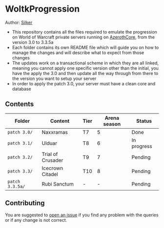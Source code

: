 # WoltkProgression
Author: [Silker](https://github.com/Si1ker)
- This repository contains all the files required to emulate the progression on World of Warcraft private servers running on [AzerothCore](https://github.com/azerothcore/azerothcore-wotlk), from the version 3.0 to 3.3.5a
- Each folder contains its own README file which will guide you on how to manage the changes and will describe what to expect from those changes
- The updates work on a transactional scheme in which they are all linked, meaning you cannot apply one specific version other than the initial, you have the apply the 3.0 and then update all the way through from there to the version you want to setup your server
- In order to apply the patch 3.0, your server must have a clean core and database

## Contents

| Folder          | Content           | Tier | Arena season | Status      |
|-----------------|-------------------|------|--------------|-------------|
| `patch 3.0/`    | Naxxramas         | T7   | 5            | Done        |
| `patch 3.1/`    | Ulduar            | T8   | 6            | In progress |
| `patch 3.2/`    | Trial of Crusader | T9   | 7            | Pending     |
| `patch 3.3/`    | Icecrown Citadel  | T10  | 8            | Pending     |
| `patch 3.3.5a/` | Rubi Sanctum      | -    | -            | Pending     |

## Contributing

You are suggested to [open an issue](https://github.com/Si1ker/WoltkProgression/issues/new) if you find any problem with the queries or if any change is not correct.

